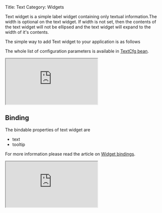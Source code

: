 Title: Text
Category: Widgets

Text widget is a simple label widget containing only textual information.The width is optional on the text widget. If width is not set, then the contents of the text widget will not be ellipsed and the text widget will expand to the width of it's contents.

The simple way to add Text widget to your application is as follows

<script src='http://snippets.ariatemplates.com/snippets/github.com/ariatemplates/documentation-code/%VERSION%/snippets/widgets/text/Snippet.tpl?tag=wgtTextSnippet1&lang=at&outdent=true'></script>

The whole list of configuration parameters is available in [TextCfg bean](http://ariatemplates.com/api/#aria.widgets.CfgBeans:TextCfg).

<iframe class='samples' src='http://snippets.ariatemplates.com/samples/github.com/ariatemplates/documentation-code/%VERSION%/samples/widgets/text/?skip=1' ></iframe>

## Binding

The bindable properties of text widget are

* text
* tooltip

<script src='http://snippets.ariatemplates.com/snippets/github.com/ariatemplates/documentation-code/%VERSION%/snippets/widgets/text/Snippet.tpl?tag=wgtTextSnippet2&lang=at&outdent=true'></script>

For more information please read the article on [Widget bindings](widget_bindings).

<iframe class='samples' src='http://snippets.ariatemplates.com/samples/github.com/ariatemplates/documentation-code/%VERSION%/samples/widgets/text/binding/?skip=1' ></iframe>
